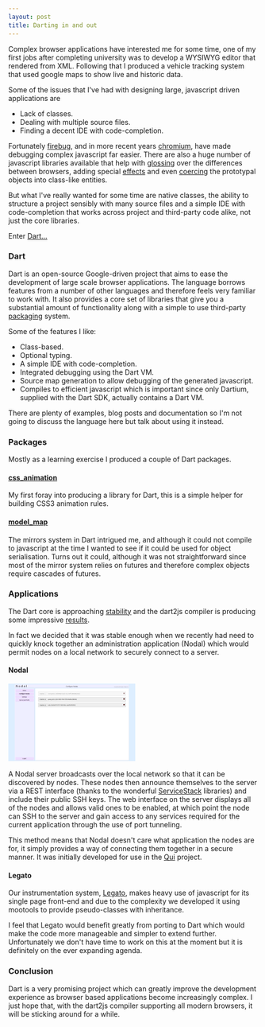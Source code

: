 ```yaml
---
layout: post
title: Darting in and out
---
```


Complex browser applications have interested me for some time, one of my first
jobs after completing university was to develop a WYSIWYG editor that rendered 
from XML. Following that I produced a vehicle tracking system that used google 
maps to show live and historic data.

Some of the issues that I've had with designing large, javascript driven 
applications are

* Lack of classes.
* Dealing with multiple source files.
* Finding a decent IDE with code-completion.

<!--break-->

Fortunately [firebug](http://getfirebug.com), and in more recent years 
[chromium](http://www.chromium.org), have made debugging complex javascript 
far easier. There are also a huge number of javascript libraries available that help with 
[glossing](http://jquery.com) over the differences between browsers, adding 
special [effects](http://moofx.mad4milk.net) and even 
[coercing](http://mootools.net/docs/core/Class/Class) the prototypal objects 
into class-like entities.

But what I've really wanted for some time are native classes, the ability to
structure a project sensibly with many source files and a simple IDE with 
code-completion that works across project and third-party code alike, not just the 
core libraries.

Enter [Dart...](http://www.dartlang.org)


### Dart

Dart is an open-source Google-driven project that aims to ease the development 
of large scale browser applications. The language borrows features from a number
of other languages and therefore feels very familiar to work with. It also provides
a core set of libraries that give you a substantial amount of functionality
along with a simple to use third-party [packaging](http://pub.dartlang.org/) 
system.

Some of the features I like:

* Class-based.
* Optional typing.
* A simple IDE with code-completion.
* Integrated debugging using the Dart VM.
* Source map generation to allow debugging of the generated javascript.
* Compiles to efficient javascript which is important since only Dartium, supplied
with the Dart SDK, actually contains a Dart VM.

There are plenty of examples, blog posts and documentation so I'm not going to
discuss the language here but talk about using it instead.


### Packages

Mostly as a learning exercise I produced a couple of Dart packages. 


#### [css_animation](http://pub.dartlang.org/packages/css_animation)

My first foray into producing a library for Dart, this is a simple helper for 
building CSS3 animation rules. 


#### [model_map](http://pub.dartlang.org/packages/model_map)

The mirrors system in Dart intrigued me, and although it could not compile
to javascript at the time I wanted to see if it could be used for object
serialisation. Turns out it could, although it was not straightforward since
most of the mirror system relies on futures and therefore complex objects
require cascades of futures.


### Applications

The Dart core is approaching [stability](http://news.dartlang.org/2013/04/core-libraries-stabilize-with-darts-new.html) 
and the dart2js compiler is producing some impressive [results](http://www.dartlang.org/performance).

In fact we decided that it was stable enough when we recently had need to quickly 
knock together an administration application (Nodal) which would permit nodes on a 
local network to securely connect to a server.


#### Nodal

<a class="lux" href="/images/nodal.png" title="Nodal administration system" >
	<img src="/images/nodal-small.png" />
</a>

A Nodal server broadcasts over the local network so that it can be discovered by nodes. 
These nodes then announce themselves to the server via a REST interface (thanks to the wonderful 
[ServiceStack](http://www.servicestack.net) libraries) and include their public SSH keys. The web 
interface on the server displays all of the nodes and allows valid ones to be enabled, 
at which point the node can SSH to the server and gain access to any services required 
for the current application through the use of port tunneling.

This method means that Nodal doesn't care what application the nodes are for, it 
simply provides a way of connecting them together in a secure manner. It was initially 
developed for use in the [Qui](http://www.psi-ltd.com/biometrics) project.


#### Legato

Our instrumentation system, [Legato](http://www.emergent-design.co.uk/legato), makes
heavy use of javascript for its single page front-end and due to the complexity 
we developed it using mootools to provide pseudo-classes with inheritance. 

I feel that Legato would benefit greatly from porting to Dart which would make
the code more manageable and simpler to extend further. Unfortunately we don't
have time to work on this at the moment but it is definitely on the ever expanding
agenda.


### Conclusion

Dart is a very promising project which can greatly improve the development experience
as browser based applications become increasingly complex. I just hope that, with
the dart2js compiler supporting all modern browsers, it will be sticking around for 
a while.

